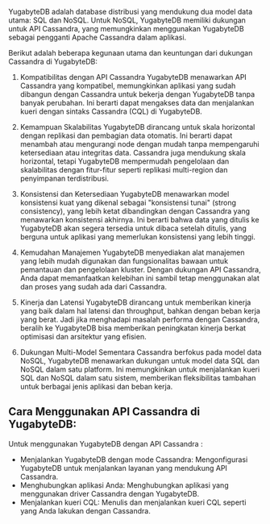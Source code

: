 YugabyteDB adalah database distribusi yang mendukung dua model data utama: SQL dan NoSQL. Untuk NoSQL, YugabyteDB memiliki dukungan untuk API Cassandra, yang memungkinkan menggunakan YugabyteDB sebagai pengganti Apache Cassandra dalam aplikasi.

Berikut adalah beberapa kegunaan utama dan keuntungan dari dukungan Cassandra di YugabyteDB:

1. Kompatibilitas dengan API Cassandra
YugabyteDB menawarkan API Cassandra yang kompatibel, memungkinkan aplikasi yang sudah dibangun dengan Cassandra untuk bekerja dengan YugabyteDB tanpa banyak perubahan.
Ini berarti dapat mengakses data dan menjalankan kueri dengan sintaks Cassandra (CQL) di YugabyteDB.

3. Kemampuan Skalabilitas
YugabyteDB dirancang untuk skala horizontal dengan replikasi dan pembagian data otomatis. Ini berarti dapat menambah atau mengurangi node dengan mudah tanpa mempengaruhi ketersediaan atau integritas data.
Cassandra juga mendukung skala horizontal, tetapi YugabyteDB mempermudah pengelolaan dan skalabilitas dengan fitur-fitur seperti replikasi multi-region dan penyimpanan terdistribusi.

4. Konsistensi dan Ketersediaan
YugabyteDB menawarkan model konsistensi kuat yang dikenal sebagai "konsistensi tunai" (strong consistency), yang lebih ketat dibandingkan dengan Cassandra yang menawarkan konsistensi akhirnya.
Ini berarti bahwa data yang ditulis ke YugabyteDB akan segera tersedia untuk dibaca setelah ditulis, yang berguna untuk aplikasi yang memerlukan konsistensi yang lebih tinggi.

6. Kemudahan Manajemen
YugabyteDB menyediakan alat manajemen yang lebih mudah digunakan dan fungsionalitas bawaan untuk pemantauan dan pengelolaan kluster.
Dengan dukungan API Cassandra, Anda dapat memanfaatkan kelebihan ini sambil tetap menggunakan alat dan proses yang sudah ada dari Cassandra.

8. Kinerja dan Latensi
YugabyteDB dirancang untuk memberikan kinerja yang baik dalam hal latensi dan throughput, bahkan dengan beban kerja yang berat.
Jadi jika menghadapi masalah performa dengan Cassandra, beralih ke YugabyteDB bisa memberikan peningkatan kinerja berkat optimisasi dan arsitektur yang efisien.

10. Dukungan Multi-Model
Sementara Cassandra berfokus pada model data NoSQL, YugabyteDB menawarkan dukungan untuk model data SQL dan NoSQL dalam satu platform.
Ini memungkinkan untuk menjalankan kueri SQL dan NoSQL dalam satu sistem, memberikan fleksibilitas tambahan untuk berbagai jenis aplikasi dan beban kerja.

## Cara Menggunakan API Cassandra di YugabyteDB:
Untuk menggunakan YugabyteDB dengan API Cassandra :

- Menjalankan YugabyteDB dengan mode Cassandra: Mengonfigurasi YugabyteDB untuk menjalankan layanan yang mendukung API Cassandra.
- Menghubungkan aplikasi Anda: Menghubungkan aplikasi yang menggunakan driver Cassandra dengan YugabyteDB.
- Menjalankan kueri CQL: Menulis dan menjalankan kueri CQL seperti yang Anda lakukan dengan Cassandra.
